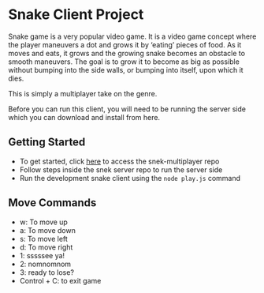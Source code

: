 # Snake Client Project

Snake game is a very popular video game. It is a video game concept where the player maneuvers a dot and grows it by ‘eating’ pieces of food. As it moves and eats, it grows and the growing snake becomes an obstacle to smooth maneuvers. The goal is to grow it to become as big as possible without bumping into the side walls, or bumping into itself, upon which it dies.

This is simply a multiplayer take on the genre.

Before you can run this client, you will need to be running the server side which you can download and install from here. 

## Getting Started

- To get started, click [here](https://github.com/taniarascia/snek) to access the snek-multiplayer repo
- Follow steps inside the snek server repo to run the server side
- Run the development snake client using the `node play.js` command

## Move Commands

- w: To move up
- a: To move down
- s: To move left
- d: To move right
- 1: sssssee ya!
- 2: nomnomnom
- 3: ready to lose?
- Control + C: to exit game